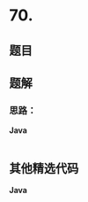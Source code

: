 # 70. 

## 题目





## 题解

### 思路：

**Java**

```java

```







## 其他精选代码

**Java**

```java

```

